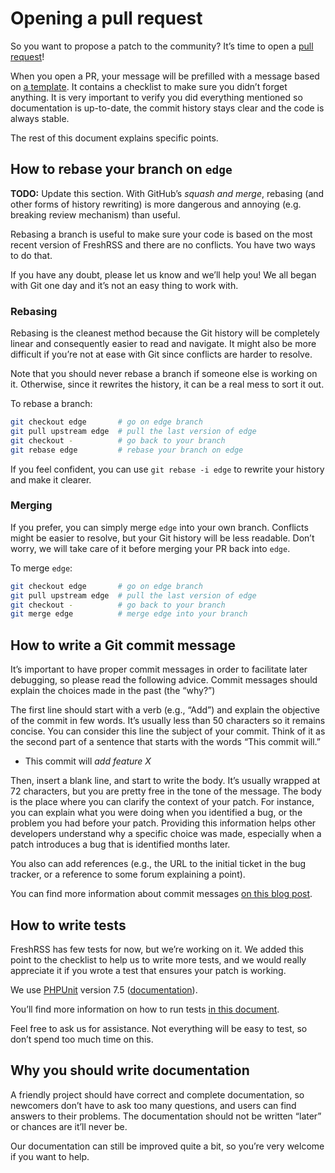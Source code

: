 # Opening a pull request

So you want to propose a patch to the community? It’s time to open a [pull request](https://github.com/FreshRSS/FreshRSS/pulls)!

When you open a PR, your message will be prefilled with a message based on [a template](https://github.com/FreshRSS/FreshRSS/blob/edge/docs/pull_request_template.md). It contains a checklist to make sure you didn’t forget anything. It is very important to verify you did everything mentioned so documentation is up-to-date, the commit history stays clear and the code is always stable.

The rest of this document explains specific points.

## How to rebase your branch on `edge`

**TODO:** Update this section. With GitHub’s *squash and merge*, rebasing (and other forms of history rewriting) is more dangerous and annoying (e.g. breaking review mechanism) than useful.

Rebasing a branch is useful to make sure your code is based on the most recent version of FreshRSS and there are no conflicts. You have two ways to do that.

If you have any doubt, please let us know and we’ll help you! We all began with Git one day and it’s not an easy thing to work with.

### Rebasing

Rebasing is the cleanest method because the Git history will be completely linear and consequently easier to read and navigate. It might also be more difficult if you’re not at ease with Git since conflicts are harder to resolve.

Note that you should never rebase a branch if someone else is working on it. Otherwise, since it rewrites the history, it can be a real mess to sort it out.

To rebase a branch:

```sh
git checkout edge       # go on edge branch
git pull upstream edge  # pull the last version of edge
git checkout -          # go back to your branch
git rebase edge         # rebase your branch on edge
```

If you feel confident, you can use `git rebase -i edge` to rewrite your history and make it clearer.

### Merging

If you prefer, you can simply merge `edge` into your own branch. Conflicts might be easier to resolve, but your Git history will be less readable. Don’t worry, we will take care of it before merging your PR back into `edge`.

To merge `edge`:

```sh
git checkout edge       # go on edge branch
git pull upstream edge  # pull the last version of edge
git checkout -          # go back to your branch
git merge edge          # merge edge into your branch
```

## How to write a Git commit message

It’s important to have proper commit messages in order to facilitate later debugging, so please read the following advice. Commit messages should explain the choices made in the past (the “why?”)

The first line should start with a verb (e.g., “Add”) and explain the objective of the commit in few words. It’s usually less than 50 characters so it remains concise. You can consider this line the subject of your commit. Think of it as the second part of a sentence that starts with the words “This commit will.”

* This commit will *add feature X*

Then, insert a blank line, and start to write the body. It’s usually wrapped at 72 characters, but you are pretty free in the tone of the message. The body is the place where you can clarify the context of your patch. For instance, you can explain what you were doing when you identified a bug, or the problem you had before your patch. Providing this information helps other developers understand why a specific choice was made, especially when a patch introduces a bug that is identified months later.

You also can add references (e.g., the URL to the initial ticket in the bug tracker, or a reference to some forum explaining a point).

You can find more information about commit messages [on this blog post](https://chris.beams.io/posts/git-commit/).

## How to write tests

FreshRSS has few tests for now, but we’re working on it. We added this point to the checklist to help us to write more tests, and we would really appreciate it if you wrote a test that ensures your patch is working.

We use [PHPUnit](https://phpunit.de/) version 7.5 ([documentation](https://phpunit.readthedocs.io/en/7.5/)).

You’ll find more information on how to run tests [in this document](03_Running_tests.md).

Feel free to ask us for assistance. Not everything will be easy to test, so don’t spend too much time on this.

## Why you should write documentation

A friendly project should have correct and complete documentation, so newcomers don’t have to ask too many questions, and users can find answers to their problems. The documentation should not be written “later” or chances are it’ll never be.

Our documentation can still be improved quite a bit, so you’re very welcome if you want to help.
